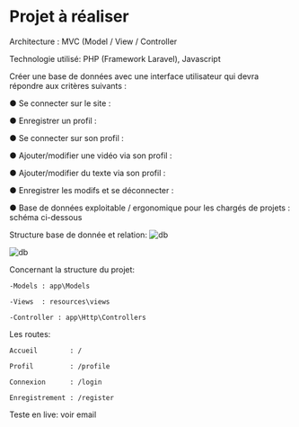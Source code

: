 # Projet à réaliser
 
 Architecture : MVC (Model / View / Controller
 
 Technologie utilisé: PHP (Framework Laravel), Javascript
 
 
 Créer une base de données avec une interface utilisateur qui devra répondre
aux critères suivants :

● Se connecter sur le site : 

● Enregistrer un profil :

● Se connecter sur son profil : 

● Ajouter/modifier une vidéo via son profil : 

● Ajouter/modifier du texte via son profil : 

● Enregistrer les modifs et se déconnecter : 

● Base de données exploitable / ergonomique pour les chargés de projets : schéma ci-dessous
 
 Structure base de donnée et relation:
 ![db](https://user-images.githubusercontent.com/121114268/224507658-b532e770-c591-48c6-9f2d-86ea6d910cfc.png)

![db](https://user-images.githubusercontent.com/121114268/224506649-b5ef5218-ef01-4a70-be5d-fe4d81f5d9a0.svg)

Concernant la structure du projet: 

    -Models : app\Models
    
    -Views  : resources\views
    
    -Controller : app\Http\Controllers

Les routes: 

    Accueil        : /
    
    Profil         : /profile
    
    Connexion      : /login
    
    Enregistrement : /register
    
Teste en live: voir email
